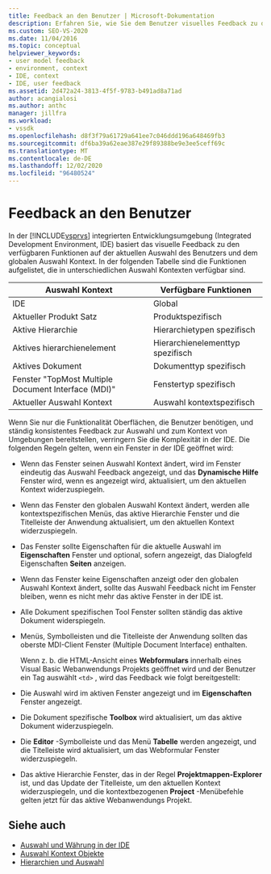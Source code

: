 ```yaml
---
title: Feedback an den Benutzer | Microsoft-Dokumentation
description: Erfahren Sie, wie Sie dem Benutzer visuelles Feedback zu den verfügbaren Funktionen in der integrierten Entwicklungsumgebung (IDE) von Visual Studio bereitstellen.
ms.custom: SEO-VS-2020
ms.date: 11/04/2016
ms.topic: conceptual
helpviewer_keywords:
- user model feedback
- environment, context
- IDE, context
- IDE, user feedback
ms.assetid: 2d472a24-3813-4f5f-9783-b491ad8a71ad
author: acangialosi
ms.author: anthc
manager: jillfra
ms.workload:
- vssdk
ms.openlocfilehash: d8f3f79a61729a641ee7c046ddd196a648469fb3
ms.sourcegitcommit: df6ba39a62eae387e29f89388be9e3ee5ceff69c
ms.translationtype: MT
ms.contentlocale: de-DE
ms.lasthandoff: 12/02/2020
ms.locfileid: "96480524"
---
```

# <a name="feedback-to-the-user"></a>Feedback an den Benutzer
In der [!INCLUDE[vsprvs](../../code-quality/includes/vsprvs_md.md)] integrierten Entwicklungsumgebung (Integrated Development Environment, IDE) basiert das visuelle Feedback zu den verfügbaren Funktionen auf der aktuellen Auswahl des Benutzers und dem globalen Auswahl Kontext. In der folgenden Tabelle sind die Funktionen aufgelistet, die in unterschiedlichen Auswahl Kontexten verfügbar sind.

|Auswahl Kontext|Verfügbare Funktionen|
|-----------------------|-----------------------------|
|IDE|Global|
|Aktueller Produkt Satz|Produktspezifisch|
|Aktive Hierarchie|Hierarchietypen spezifisch|
|Aktives hierarchienelement|Hierarchienelementtyp spezifisch|
|Aktives Dokument|Dokumenttyp spezifisch|
|Fenster "TopMost Multiple Document Interface (MDI)"|Fenstertyp spezifisch|
|Aktueller Auswahl Kontext|Auswahl kontextspezifisch|

 Wenn Sie nur die Funktionalität Oberflächen, die Benutzer benötigen, und ständig konsistentes Feedback zur Auswahl und zum Kontext von Umgebungen bereitstellen, verringern Sie die Komplexität in der IDE. Die folgenden Regeln gelten, wenn ein Fenster in der IDE geöffnet wird:

- Wenn das Fenster seinen Auswahl Kontext ändert, wird im Fenster eindeutig das Auswahl Feedback angezeigt, und das **Dynamische Hilfe** Fenster wird, wenn es angezeigt wird, aktualisiert, um den aktuellen Kontext widerzuspiegeln.

- Wenn das Fenster den globalen Auswahl Kontext ändert, werden alle kontextspezifischen Menüs, das aktive Hierarchie Fenster und die Titelleiste der Anwendung aktualisiert, um den aktuellen Kontext widerzuspiegeln.

- Das Fenster sollte Eigenschaften für die aktuelle Auswahl im **Eigenschaften** Fenster und optional, sofern angezeigt, das Dialogfeld Eigenschaften **Seiten** anzeigen.

- Wenn das Fenster keine Eigenschaften anzeigt oder den globalen Auswahl Kontext ändert, sollte das Auswahl Feedback nicht im Fenster bleiben, wenn es nicht mehr das aktive Fenster in der IDE ist.

- Alle Dokument spezifischen Tool Fenster sollten ständig das aktive Dokument widerspiegeln.

- Menüs, Symbolleisten und die Titelleiste der Anwendung sollten das oberste MDI-Client Fenster (Multiple Document Interface) enthalten.

  Wenn z. b. die HTML-Ansicht eines **Webformulars** innerhalb eines Visual Basic Webanwendungs Projekts geöffnet wird und der Benutzer ein Tag auswählt `<td>` , wird das Feedback wie folgt bereitgestellt:

- Die Auswahl wird im aktiven Fenster angezeigt und im **Eigenschaften** Fenster angezeigt.

- Die Dokument spezifische **Toolbox** wird aktualisiert, um das aktive Dokument widerzuspiegeln.

- Die **Editor** -Symbolleiste und das Menü **Tabelle** werden angezeigt, und die Titelleiste wird aktualisiert, um das Webformular Fenster widerzuspiegeln.

- Das aktive Hierarchie Fenster, das in der Regel **Projektmappen-Explorer** ist, und das Update der Titelleiste, um den aktuellen Kontext widerzuspiegeln, und die kontextbezogenen **Project** -Menübefehle gelten jetzt für das aktive Webanwendungs Projekt.

## <a name="see-also"></a>Siehe auch
- [Auswahl und Währung in der IDE](../../extensibility/internals/selection-and-currency-in-the-ide.md)
- [Auswahl Kontext Objekte](../../extensibility/internals/selection-context-objects.md)
- [Hierarchien und Auswahl](../../extensibility/internals/hierarchies-and-selection.md)
